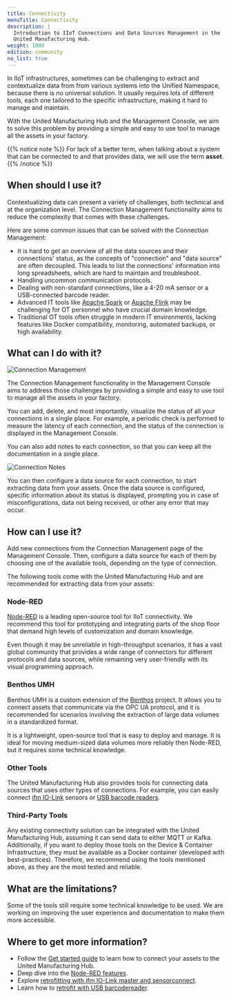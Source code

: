 ```yaml
---
title: Connectivity
menuTitle: Connectivity
description: |
  Introduction to IIoT Connections and Data Sources Management in the
  United Manufacturing Hub.
weight: 1000
edition: community
no_list: true
---
```


In IIoT infrastructures, sometimes can be challenging to extract and contextualize
data from from various systems into the Unified Namespace, because there is no
universal solution. It usually requires lots of different tools, each one
tailored to the specific infrastructure, making it hard to manage and maintain.

With the United Manufacturing Hub and the Management Console, we aim to solve
this problem by providing a simple and easy to use tool to manage all the assets
in your factory.

{{% notice note %}}
For lack of a better term, when talking about a system that can be connected to
and that provides data, we will use the term **asset**.
{{% /notice %}}

## When should I use it?

Contextualizing data can present a variety of challenges, both technical and
at the organization level. The Connection Management functionality aims to reduce
the complexity that comes with these challenges.

Here are some common issues that can be solved with the Connection Management:

- It is hard to get an overview of all the data sources and their connections'
  status, as the concepts of "connection" and "data source" are often decoupled.
  This leads to list the connections' information into long spreadsheets, which
  are hard to maintain and troubleshoot.
- Handling uncommon communication protocols.
- Dealing with non-standard connections, like a 4-20 mA sensor or a USB-connected
  barcode reader.
- Advanced IT tools like [Apache Spark](https://spark.apache.org/) or
  [Apache Flink](https://flink.apache.org/) may be challenging for OT personnel
  who have crucial domain knowledge.
- Traditional OT tools often struggle in modern IT environments, lacking features
  like Docker compatibility, monitoring, automated backups, or high availability.

## What can I do with it?

![Connection Management](/images/getstarted/dataAcquisitionManipulation/connectionManagement.png?width=80%)

The Connection Management functionality in the Management Console aims to
address those challenges by providing a simple and easy to use tool to manage
all the assets in your factory.

You can add, delete, and most importantly, visualize the status of all your
connections in a single place. For example, a periodic check is performed to
measure the latency of each connection, and the status of the connection is
displayed in the Management Console.

You can also add notes to each connection, so that you can keep all the documentation
in a single place.

![Connection Notes](/images/features/connectivity/management-console-connection-management-notes.png?)

You can then configure a data source for each connection, to start extracting
data from your assets. Once the data source is configured, specific information
about its status is displayed, prompting you in case of misconfigurations, data
not being received, or other any error that may occur.

## How can I use it?

Add new connections from the Connection Management page of the Management Console.
Then, configure a data source for each of them by choosing one of the available
tools, depending on the type of connection.

The following tools come with the United Manufacturing Hub and are recommended
for extracting data from your assets:

### Node-RED

[Node-RED](https://nodered.org/) is a leading open-source tool for IIoT
connectivity. We recommend this tool for prototyping and integrating parts of the
shop floor that demand high levels of customization and domain knowledge.

Even though it may be unreliable in high-throughput scenarios, it has a vast
global community that provides a wide range of connectors for different protocols
and data sources, while remaining very user-friendly with its visual programming
approach.

### Benthos UMH

<!-- TODO: write a page in the Architecture section about Benthos, and consider also a reference page -->

Benthos UMH is a custom extension of the [Benthos](https://www.benthos.dev/)
project. It allows you to connect assets that communicate via the OPC UA protocol,
and it is recommended for scenarios involving the extraction of large data volumes
in a standardized format.

It is a lightweight, open-source tool that is easy to deploy and manage. It is
ideal for moving medium-sized data volumes more reliably then Node-RED, but it
requires some technical knowledge.

### Other Tools

The United Manufacturing Hub also provides tools for connecting data sources
that uses other types of connections. For example, you can easily connect
[ifm IO-Link](/docs/features/connectivity/additionalconnectivity/ifm-retrofitting/)
sensors or [USB barcode readers](/docs/features/connectivity/additionalconnectivity/barcodereader-retrofitting/).

### Third-Party Tools

Any existing connectivity solution can be integrated with the United
Manufacturing Hub, assuming it can send data to either MQTT or Kafka.
Additionally, if you want to deploy those tools on the Device & Container
Infrastructure, they must be available as a Docker container (developed with best-practices).
Therefore, we recommend using the tools mentioned above, as they are the most
tested and reliable.

## What are the limitations?

Some of the tools still require some technical knowledge to be used. We are
working on improving the user experience and documentation to make them more
accessible.

## Where to get more information?

- Follow the [Get started guide](/docs/getstarted/) to learn how to connect
  your assets to the United Manufacturing Hub.
- Deep dive into the [Node-RED features](/docs/features/connectivity/node-red/).
- Explore [retrofitting with ifm IO-Link master and sensorconnect](/docs/features/connectivity/other-tools/ifm-retrofitting/).
- Learn how to [retrofit with USB barcodereader](/docs/features/connectivity/other-tools/barcodereader-retrofitting/).
